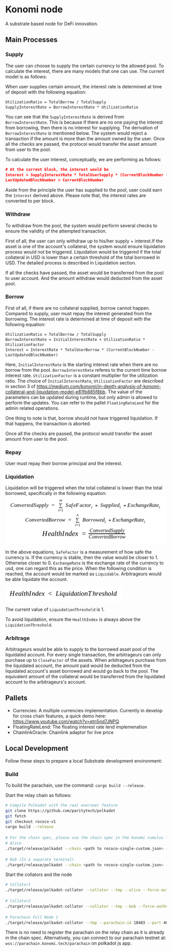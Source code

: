 # Konomi node

A substrate based node for DeFi innovation.

## Main Processes
### Supply
The user can choose to supply the certain currency to the allowed pool. To calculate the interest, there are many models that one can use. The current model is as follows:

When user supplies certain amount, the interest rate is determined at time of deposit with the following equation:
```
UtilizationRatio = TotalBorrow / TotalSupply
SupplyInterestRate = BorrowInterestRate * UtilizationRatio
```
You can see that the `SupplyInterestRate` is derived from `BorrowInterestRate`. This is because if there are no one paying the interest from borrowing, then there is no interest for supplying. The derivation of `BorrowInterestRate` is mentioned below. The system would reject a transaction if the amount is more than the amount owned by the user. Once all the checks are passed, the protocol would transfer the asset amount from user to the pool.

To calculate the user interest, conceptually, we are performing as follows:
```json
# At the current block, the interest would be
Interest = SupplyInterestRate * TotalUserSupply * (CurrentBlockNumber - LastUpdatedBlockNumber)
LastUpdatedBlockNumber = CurrentBlockNumber
```
Aside from the principle the user has supplied to the pool, user could earn the `Interest` derived above. Please note that, the interest rates are converted to per block.

### Withdraw
To withdraw from the pool, the system would perform several checks to ensure the validity of the attempted transaction.

First of all, the user can only withdraw up to his/her supply + interest.If the asset is one of the account's collateral, the system would ensure liquidation process would not be triggered. Liquidation would be triggered if the total collateral in USD is lower than a certain threshold of the total borrowed in USD. The detailed process is described in Liquidation section.

If all the checks have passed, the asset would be transferred from the pool to user account. And the amount withdraw would deducted from the asset pool.

### Borrow
First of all, if there are no collateral supplied, borrow cannot happen. Compared to supply, user must repay the interest generated from the borrowing. The interest rate is determined at time of deposit with the following equation:
```
UtilizationRatio = TotalBorrow / TotalSupply
BorrowInterestRate = InitialInterestRate + UtilizationRatio * UtilizationFactor
Interest = InterestRate * TotalUserBorrow * (CurrentBlockNumber - LastUpdatedBlockNumber)
```
Here, `InitialInterestRate` is the starting interest rate when there are no borrow from the pool. `BorrowInterestRate` referes to the current time borrow interest rate. `UtilizationFactor` is a constant multiplier for the utilization ratio. The choice of `InitialInterestRate`, `UtilizationFactor` are described in section 3 of https://medium.com/konomi/in-depth-analysis-of-konomi-collateral-and-liquidation-model-e81fb885f8bb. The value of the parameters can be updated during runtime, but only admin is allowed to perform the updates. You can refer to the pallet `FloatingRateLend` for the admin related operations.

One thing to note is that, borrow should not have triggered liquidation. If that happens, the transaction is aborted.

Once all the checks are passed, the protocol would transfer the asset amount from user to the pool.

### Repay
User must repay their borrow principal and the interest.

### Liquidation
Liquidation will be triggered when the total collateral is lower than the total borrowed, specifically in the following equation:
![equations/liquidation_0](equations/liquidation_0.png)

In the above equations, `SafeFactor` is a measurement of how safe the currency is. If the currency is stable, then the value would be closer to 1. Otherwise closer to 0. `ExchangeRate` is the exchange rate of the currency to usd, one can regard this as the price. When the following condition is reached, the account would be marked as `Liquidable`. Arbitrageurs would be able liquidate the account.

![equations/liquidation_1](equations/liquidation_1.png)

The current value of `LiquidationThreshold` is 1.

To avoid liquidation, ensure the `HealthIndex` is always above the `LiquidationThreshold`.

### Arbitrage
Arbitrageurs would be able to supply to the borrowed asset pool of the liquidated account. For every single transaction, the arbitrageurs can only purchase up to `CloseFactor` of the assets. When arbitrageurs purchase from the liquidated account, the amount paid would be deducted from the liquidated account's asset borrowed and would go back to the pool. The equivalent amount of the collateral would be transferred from the liquidated account to the arbitrageurs's account.

## Pallets
- Currencies: A multiple currencies implementation. Currently in develop for cross chain features, a quick demo here: https://www.youtube.com/watch?v=etn5nd7JNPQ
- FloatingRateLend: The floating interest rate lend implemenation
- ChainlinkOracle: Chainlink adaptor for live price

## Local Development

Follow these steps to prepare a local Substrate development environment:

### Build
To build the parachain, use the command: `cargo build --release`.

Start the relay chain as follows:
```bash
# Compile Polkadot with the real overseer feature
git clone https://github.com/paritytech/polkadot
git fetch
git checkout rococo-v1
cargo build --release

# For the chain spec, please use the chain spec in the konomi cumulus folder: rococo-single-custom.json
# Alice
./target/release/polkadot --chain <path to rococo-single-custom.json> --alice --tmp

# Bob (In a separate terminal)
./target/release/polkadot --chain <path to rococo-single-custom.json> --bob --tmp --port 30334
```

Start the collators and the node
```bash
# Collator1
./target/release/polkadot-collator --collator --tmp --alice --force-authoring --parachain-id 18403 --port 40335 --ws-port 9946 --rpc-methods Unsafe --ws-external --rpc-cors all -- --execution wasm --chain <path to rococo-single-custom.json> --port 30335

# Collator2
./target/release/polkadot-collator --collator --tmp --bob --force-authoring --parachain-id 18403 --port 40336 --ws-port 9947 --rpc-methods Unsafe --ws-external --rpc-cors all -- --execution wasm --chain <path to rococo-single-custom.json> --port 30336

# Parachain Full Node 1
./target/release/polkadot-collator --tmp --parachain-id 18403 --port 40337 --ws-port 9948 --rpc-port 9929 --rpc-methods Unsafe --ws-external --rpc-cors all -- --execution wasm --chain <path to rococo-single-custom.json> --port 30337
```

There is no need to register the parachain on the relay chain as it is already in the chain spec. Alternatively, you can connect to our parachain testnet at: `wss://parachain.konomi.tech/parachain` on polkadot js app.
